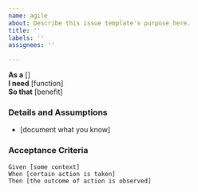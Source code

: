 ```yaml
---
name: agile
about: Describe this issue template's purpose here.
title: ''
labels: ''
assignees: ''

---
```


**As a** []  
 **I need** [function]  
 **So that** [benefit]  
   
 ### Details and Assumptions
 * [document what you know]
   
 ### Acceptance Criteria  
   
 ```gherkin
 Given [some context]
 When [certain action is taken]
 Then [the outcome of action is observed]
 ```
